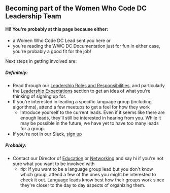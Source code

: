 ## Becoming part of the Women Who Code DC Leadership Team
#### Hi! You're probably at this page because either:
- a Women Who Code DC Lead sent you here
or 
- you're reading the WWC DC Documentation just for fun
In either case, you're probably a good fit for the job!

Next steps in getting involved are:
##### Definitely:
- Read through our [Leadership Roles and Responsibilities](), and particularly the [Leadership Expectations](https://github.com/womenwhocodedc/organization/blob/master/leadership-resources/leadership_overview.md#leadership-expectations) section to get an idea of what you're thinking of signing up for.
- If you're interested in leading a specific language group (including algorithms), attend a few meetups to get a feel for how they work
  - Introduce yourself to the current leads. Even if it seems like there are enough leads, they'll still be interested in hearing from you. While it may be possible in the future, we have yet to have too many leads for a group.
- If you're not in our Slack, [sign up](bit.ly/wwcdcslack)

##### Probably:
- Contact our Director of [Education](kdmcclin@gmail.com) or [Networking](lcj1188@gmail.com) and say hi if you're not sure what you want to be involved with
  - _tip:_ If you want to be a language group lead but you don't know which group, attend a few of the ones you might be interested to check it out. Language leads know best how their groups work since they're closer to the day to day aspects of organizing them.
